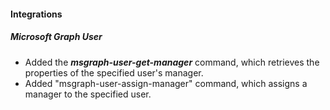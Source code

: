 
#### Integrations
##### Microsoft Graph User
- Added the ***msgraph-user-get-manager*** command, which retrieves the properties of the specified user's manager.
- Added "msgraph-user-assign-manager" command, which assigns a manager to the specified user.
